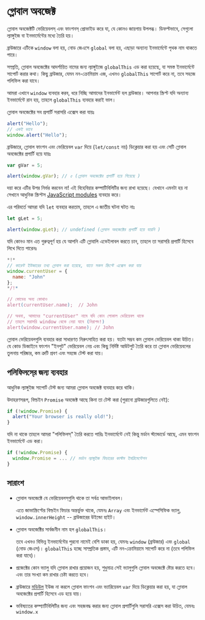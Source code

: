 
# গ্লোবাল অবজেক্ট 

গ্লোবাল অবজেক্টটি ভেরিয়েবলস্‌ এবং ফাংশনস্‌ প্রোভাইড করে যা, যে কোনও জায়গায় উপলব্ধ। ডিফল্টভাবে, সেগুলো ল্যাঙ্গুইজ বা ইনভার্মেন্টের মধ্যে তৈরি হয়। 

ব্রাউজারে এটিকে `window` বলা হয়, নোড জেএসে `global` বলা হয়, এছাড়া অন্যান্য ইনভার্মেন্টে পৃথক নাম থাকতে পারে। 

সম্প্রতি, গ্লোবাল অবজেক্টের আদর্শায়িত নামের জন্য ল্যাঙ্গুইজে `globalThis` এড করা হয়েছে, যা সমস্ত ইনভার্মেন্টে সাপোর্ট করার কথা। কিছু ব্রাউজার, যেমন নন-ক্রোমিয়াম এজ, এখনও `globalThis` সাপোর্ট করে না, তবে সহজে পলিফিল করা যাবে।

আমরা এখানে `window` ব্যবহার করব, ধরে নিচ্ছি আমাদের ইনভার্মেন্ট হল ব্রাউজার। আপনার স্ক্রিপ্ট যদি অন্যান্য ইনভার্মেন্টে রান হয়, তাহলে `globalThis` ব্যবহার করাই ভাল। 

গ্লোবাল অবজেক্টের সব প্রপার্টি সরাসরি এক্সেস করা যায়ঃ

```js run
alert("Hello");
// একই ভাবে
window.alert("Hello");
```

ব্রাউজারে, গ্লোবাল ফাংশন এবং ভেরিয়েবল `var` দিয়ে (`let/const` নয়) ডিক্লেয়ার করা হয় এবং সেটি গ্লোবাল অবজেক্টের প্রপার্টি হয়ে যায়ঃ 

```js run untrusted refresh
var gVar = 5;

alert(window.gVar); // ৫ (গ্লোবাল অবজেক্টের প্রপার্টি হয়ে গিয়েছে )
```

দয়া করে এটির উপর নির্ভর করবেন না! এই বিহেবিয়ার কম্পাটিবিলিটির জন্য রাখা হয়েছে। যেখানে এমনটা হয় না সেখানে আধুনিক স্ক্রিপ্টস [JavaScript modules](info:modules) ব্যবহার করে। 

এর পরিবর্তে আমরা যদি `let` ব্যবহার করতাম, তাহলে এ জাতীয় ঘটনা ঘটত নাঃ  

```js run untrusted refresh
let gLet = 5;

alert(window.gLet); // undefined (গ্লোবাল অবজেক্টের প্রপার্টি হয়ে যায়নি )
```

যদি কোনও মান এত গুরুত্বপূর্ণ হয় যে আপনি এটি গ্লোবালি এভেইলাবল করতে চান, তাহলে তা সরাসরি প্রপার্টি হিসেবে লিখে দিতে পারেনঃ 

```js run
*!*
// কারেন্ট ইউজারের তথ্য গ্লোবাল করা হয়েছে, যাতে সকল স্ক্রিপ্টে এক্সেস করা যায় 
window.currentUser = {
  name: "John"
};
*/!*

// কোডের অন্য কোথাও
alert(currentUser.name);  // John

// অথবা, আমাদের "currentUser" নামে যদি কোন লোকাল ভেরিয়েবল থাকে 
// তাহলে সরাসরি window থেকে নেয়া যাবে (নিরাপদ!)
alert(window.currentUser.name); // John
```

গ্লোবাল ভেরিয়েবলগুলি ব্যবহার করা সাধারণত নিরুৎসাহিত করা হয়। যতটা সম্ভব কম গ্লোবাল ভেরিয়েবল থাকা উচিত। যে কোড ডিজাইনে ফাংশন "ইনপুট" ভেরিয়েবল নেয় এবং কিছু নির্দিষ্ট আউটপুট তৈরি করে তা গ্লোবাল ভেরিয়েবলের তুলনায় পরিষ্কার, কম ত্রুটি প্রবণ এবং সহজে টেস্ট করা যায়। 

## পলিফিলসে্‌র জন্য ব্যবহার 

আধুনিক ল্যাঙ্গুইজ সাপোর্ট টেস্ট জন্য আমরা গ্লোবাল অবজেক্ট ব্যবহার করে থাকি।

উদাহরণসরূপ, বিল্ডইন `Promise` অবজেক্ট আছে কিনা তা টেস্ট করা (পুরানো ব্রাউজারগুলিতে নেই):
```js run
if (!window.Promise) {
  alert("Your browser is really old!");
}
```

যদি না থাকে তাহলে আমরা "পলিফিলস্‌‌" তৈরি করতে পারিঃ ইনভার্মেন্টে নেই কিন্তু মর্ডান স্ট্যান্ডার্ডে আছে, এমন ফাংশন ইনভার্মেন্টে এড করা। 

```js run
if (!window.Promise) {
  window.Promise = ... // মর্ডান ল্যাঙ্গুইজ ফিচারের কাস্টম ইমপ্লিমেন্টেশন 
}
```

## সারাংশ

- গ্লোবাল অবজেক্টে যে ভেরিয়েবলস্‌গুলি থাকে তা সর্বত্র আভাইলাবল।

    এতে জাভাস্ক্রিপ্টের বিল্ডইন ফিচার অন্তর্ভুক্ত থাকে, যেমনঃ `Array` এবং ইনভার্মেন্ট এস্পেসিফিক ভ্যালু, `window.innerHeight` -- ব্রাউজারের উইন্ডো হাইট। 
- গ্লোবাল অবজেক্টির সার্বজনীন নাম হল `globalThis`।

    তবে এখনও বিভিন্ন ইনভার্মেন্টের পুরনো নামেই বেশি ডাকা হয়, যেমনঃ `window` (ব্রাউজার) এবং `global` (নোড জেএস)। `globalThis` হচ্ছে সাম্প্রতিক প্রস্তাব, এটি নন-ক্রোমিয়ামে সাপোর্ট করে না (তবে পলিফিল করা যাবে)। 
- প্রজেক্টের কোন ভ্যালু যদি গ্লোবাল রাখার প্রয়োজন হয়, শুধুমাত্র সেই ভ্যালুগুলি গ্লোবাল অবজেক্টে ষ্টোর করতে হবে। এবং তার সংখ্যা কম রাখার চেষ্টা করতে হবে। 
- ব্রাউজারে [মডিউল](info:modules) ইউজ না করলে গ্লোবাল ফাংশন এবং ভ্যারিয়েবল `var` দিয়ে ডিক্লেয়ার করা হয়, যা গ্লোবাল অবজেক্টের প্রপার্টি হিসেবে এড হয়ে যায়।
- ভবিষ্যতের কম্প্যাটিবিলিটির জন্য এবং সহজবদ্ধ করার জন্য গ্লোবাল প্রপার্টিগুলি সরাসরি এক্সেস করা উচিত, যেমনঃ `window.x`
